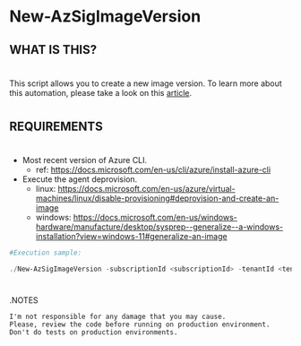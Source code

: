 # New-AzSigImageVersion

## __WHAT IS THIS?__
#

This script allows you to create a new image version. To learn more about this automation, please take a look on this [article](https://techf.cloud/index.php/2022/03/28/azure-compute-gallery-automation/).

#
## __REQUIREMENTS__
#

* Most recent version of Azure CLI.
    - ref: https://docs.microsoft.com/en-us/cli/azure/install-azure-cli
* Execute the agent deprovision.
    - linux: https://docs.microsoft.com/en-us/azure/virtual-machines/linux/disable-provisioning#deprovision-and-create-an-image
    - windows: https://docs.microsoft.com/en-us/windows-hardware/manufacture/desktop/sysprep--generalize--a-windows-installation?view=windows-11#generalize-an-image


````powershell
#Execution sample:

./New-AzSigImageVersion -subscriptionId <subscriptionId> -tenantId <tenantId> -VmResourceGroupName <VmResourceGroupName> -SigVmVmResourceGroupName <SigVmVmResourceGroupName> -vmName <VmName> -sigName <SigName> -imageDefinition <imageDefinition> -imageVersion <imageVersion>

````

#
.NOTES

    I'm not responsible for any damage that you may cause.
    Please, review the code before running on production environment.
    Don't do tests on production environments.